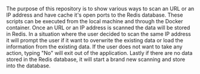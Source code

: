 The purpose of this repository is to show various ways to scan an URL or an IP address and have cache it's open ports to the Redis database. These scripts can be executed from the local machine and through the Docker container. Once an URL or an IP address is scanned the data will be stored in Redis. In a situation where the user decided to scan the same IP address it will prompt the user if it want to overwrite the existing data or load the information from the existing data. If the user does not want to take any action, typing "No" will exit out of the application. Lastly if there are no data stored in the Redis database, it will start a brand new scanning and store into the database.
